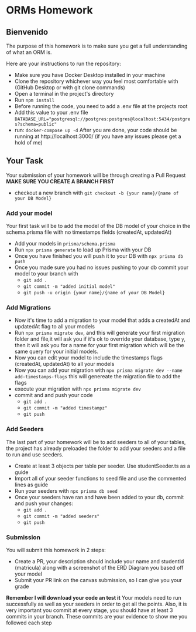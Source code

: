 # ORMs Homework

## Bienvenido
The purpose of this homework is to make sure you get a full understanding of what an ORM is.

Here are your instructions to run the repository:
- Make sure you have Docker Desktop installed in your machine
- Clone the repository whichever way you feel most comfortable with (GitHub Desktop or with git clone commands)
- Open a terminal in the project's directory
- Run `npm install`
- Before running the code, you need to add a .env file at the projects root
- Add this value to your .env file `DATABASE_URL="postgresql://postgres:postgres@localhost:5434/postgres?schema=public"`
- run: `docker-compose up -d`
After you are done, your code should be running at http://localhost:3000/ (if you have any issues please get a hold of me)

## Your Task
Your submission of your homework will be through creating a Pull Request
__MAKE SURE YOU CREATE A BRANCH FIRST__
- checkout a new branch with `git checkout -b {your name}/{name of your DB Model}`
### Add your model
Your first task will be to add the model of the DB model of your choice in the schema.prisma file with no timestamps fields (createdAt, updatedAt)
- Add your models in `prisma/schema.prisma`
- Run  `npx prisma generate` to load up Prisma with your DB
- Once you have finished you will push it to your DB with `npx prisma db push`
- Once you made sure you had no issues pushing to your db commit your model to your branch with
    - `git add .`
    - `git commit -m "added initial model"`
    - `git push -u origin {your name}/{name of your DB Model}`
### Add Migrations
- Now it's time to add a migration to your model that adds a createdAt and updatedAt flag to all your models
- Run `npx prisma migrate dev`, and this will generate your first migration folder and file,it will ask you if it's ok to override your database, type `y`, then it will ask you for a name for your first migration which will be the same query for your initial models.
- Now you can edit your model to include the timestamps flags (createdAt, updatedAt) to all your models
- Now you can add your migration with `npx prisma migrate dev --name add-timestamps-flags` this will genereate the migration file to add the flags
- execute your migration with  `npx prisma migrate dev`
- commit and and push your code
    - `git add .`
    - `git commit -m "added timestampz"`
    - `git push`

### Add Seeders
The last part of your homework will be to add seeders to all of your tables, the project has already preloaded the folder to add your seeders and a file to run and use seeders.
- Create at least 3 objects per table per seeder. Use studentSeeder.ts as a guide
- Import all of your seeder functions to seed file and use the commented lines as guide
- Run your seeders with `npx prisma db seed`
- Once your seeders have ran and have been added to your db, commit and push your changes:
    - `git add .`
    - `git commit -m "added seeders"`
    - `git push`

### Submission
You will submit this homework in 2 steps:
- Create a PR, your description should include your name and studentId (matricula) along with a screenshot of the ERD Diagram you based off your model
- Submit your PR link on the canvas submission, so I can give you your grade

__Remember I will download your code an test it__ Your models need to run successfully as well as your seeders in order to get all the points. Also, it is very important you commit at every stage, you should have at least 3 commits in your branch. These commits are your evidence to show me you followed each step
